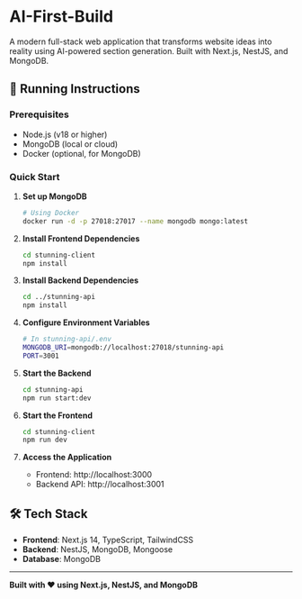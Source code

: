 # AI-First-Build

A modern full-stack web application that transforms website ideas into reality using AI-powered section generation. Built with Next.js, NestJS, and MongoDB.

## 🚀 Running Instructions

### Prerequisites

- Node.js (v18 or higher)
- MongoDB (local or cloud)
- Docker (optional, for MongoDB)

### Quick Start

1. **Set up MongoDB**

   ```bash
   # Using Docker
   docker run -d -p 27018:27017 --name mongodb mongo:latest
   ```

2. **Install Frontend Dependencies**

   ```bash
   cd stunning-client
   npm install
   ```

3. **Install Backend Dependencies**

   ```bash
   cd ../stunning-api
   npm install
   ```

4. **Configure Environment Variables**

   ```bash
   # In stunning-api/.env
   MONGODB_URI=mongodb://localhost:27018/stunning-api
   PORT=3001
   ```

5. **Start the Backend**

   ```bash
   cd stunning-api
   npm run start:dev
   ```

6. **Start the Frontend**

   ```bash
   cd stunning-client
   npm run dev
   ```

7. **Access the Application**
   - Frontend: http://localhost:3000
   - Backend API: http://localhost:3001

## 🛠️ Tech Stack

- **Frontend**: Next.js 14, TypeScript, TailwindCSS
- **Backend**: NestJS, MongoDB, Mongoose
- **Database**: MongoDB

---

**Built with ❤️ using Next.js, NestJS, and MongoDB**
